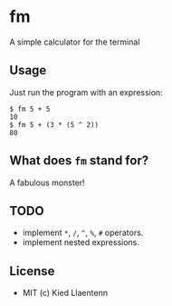 # fm
A simple calculator for the terminal

## Usage
Just run the program with an expression:
```
$ fm 5 + 5
10
$ fm 5 + (3 * (5 ^ 2))
80
```

## What does `fm` stand for?
A fabulous monster!

## TODO
- implement `*`, `/`, `^`, `%`, `#` operators.
- implement nested expressions.

## License
- MIT (c) Kied Llaentenn
